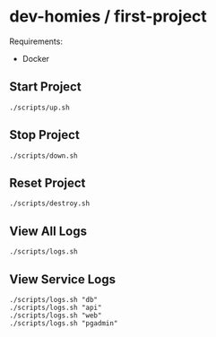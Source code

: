 # dev-homies / first-project

Requirements:

- Docker

## Start Project

```
./scripts/up.sh
```

## Stop Project

```
./scripts/down.sh
```

## Reset Project

```
./scripts/destroy.sh
```

## View All Logs

```
./scripts/logs.sh
```

## View Service Logs

```
./scripts/logs.sh "db"
./scripts/logs.sh "api"
./scripts/logs.sh "web"
./scripts/logs.sh "pgadmin"
```
